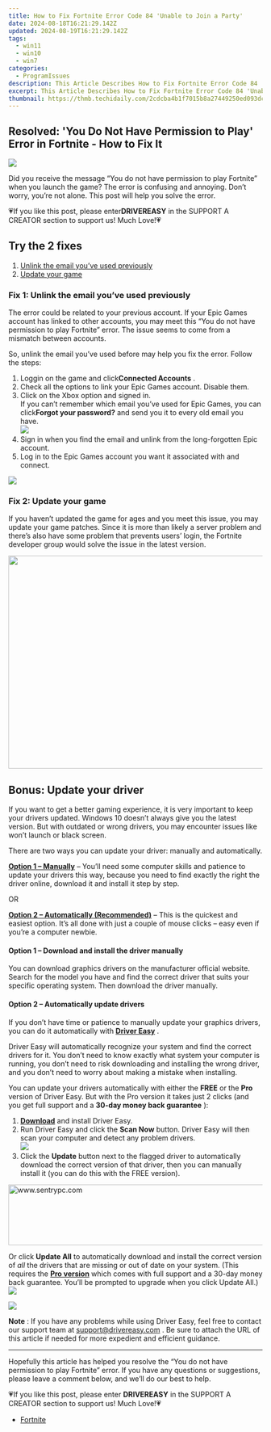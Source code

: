 ```yaml
---
title: How to Fix Fortnite Error Code 84 'Unable to Join a Party'
date: 2024-08-18T16:21:29.142Z
updated: 2024-08-19T16:21:29.142Z
tags:
  - win11
  - win10
  - win7
categories:
  - ProgramIssues
description: This Article Describes How to Fix Fortnite Error Code 84 'Unable to Join a Party'
excerpt: This Article Describes How to Fix Fortnite Error Code 84 'Unable to Join a Party'
thumbnail: https://thmb.techidaily.com/2cdcba4b1f7015b8a27449250ed093dcedd443fa9b99fd4da2116bc1b6fb0847.jpg
---
```


## Resolved: 'You Do Not Have Permission to Play' Error in Fortnite - How to Fix It

![](https://images.drivereasy.com/wp-content/uploads/2019/10/permission-1024x569.jpg)

 Did you receive the message “You do not have permission to play Fortnite” when you launch the game? The error is confusing and annoying. Don’t worry, you’re not alone. This post will help you solve the error.

 💗If you like this post, please enter**DRIVEREASY** in the SUPPORT A CREATOR section to support us! Much Love!💗

## Try the 2 fixes

1. [Unlink the email you’ve used previously](https://tools.techidaily.com/drivereasy/download/)
2. [Update your game](https://tools.techidaily.com/drivereasy/download/)

### Fix 1: Unlink the email you’ve used previously

 The error could be related to your previous account. If your Epic Games account has linked to other accounts, you may meet this “You do not have permission to play Fortnite” error. The issue seems to come from a mismatch between accounts.

 So, unlink the email you’ve used before may help you fix the error. Follow the steps:

1. Loggin on the game and click**Connected Accounts** .
2. Check all the options to link your Epic Games account. Disable them.
3. Click on the Xbox option and signed in.  
 If you can’t remember which email you’ve used for Epic Games, you can click**Forgot your password?** and send you it to every old email you have.  
![](https://images.drivereasy.com/wp-content/uploads/2019/10/forget-1.jpg)
4. Sign in when you find the email and unlink from the long-forgotten Epic account.
5. Log in to the Epic Games account you want it associated with and connect.

<!-- affiliate ads begin -->
<a href="https://secure.2checkout.com/order/checkout.php?PRODS=4940312&QTY=1&AFFILIATE=108875&CART=1"><img src="https://secure.avangate.com/images/merchant/333ac5d90817d69113471fbb6e531bee/sps-partnership-728x90eng.png" border="0"></a>
<!-- affiliate ads end -->
### Fix 2: Update your game

 If you haven’t updated the game for ages and you meet this issue, you may update your game patches. Since it is more than likely a server problem and there’s also have some problem that prevents users’ login, the Fortnite developer group would solve the issue in the latest version.

<!-- affiliate ads begin -->
<a href="https://parisrhonecom.sjv.io/c/5597632/1896607/21553" target="_top" id="1896607"><img src="//a.impactradius-go.com/display-ad/21553-1896607" border="0" alt="" width="750" height="422"/></a><img height="0" width="0" src="https://imp.pxf.io/i/5597632/1896607/21553" style="position:absolute;visibility:hidden;" border="0" />
<!-- affiliate ads end -->
## Bonus: Update your driver

 If you want to get a better gaming experience, it is very important to keep your drivers updated. Windows 10 doesn’t always give you the latest version. But with outdated or wrong drivers, you may encounter issues like won’t launch or black screen.

 There are two ways you can update your driver: manually and automatically.

**[Option 1 – Manually](https://tools.techidaily.com/drivereasy/download/)**  – You’ll need some computer skills and patience to update your drivers this way, because you need to find exactly the right the driver online, download it and install it step by step.

OR

**[Option 2 – Automatically (Recommended)](https://www.drivereasy.com/knowledge/fixed-you-do-not-have-permission-to-play-fortnite-error/#op2)**  – This is the quickest and easiest option. It’s all done with just a couple of mouse clicks – easy even if you’re a computer newbie.

#### **Option 1 –** **Download and install the driver manually**

 You can download graphics drivers on the manufacturer official website. Search for the model you have and find the correct driver that suits your specific operating system. Then download the driver manually.

#### **Option 2 – Automatically update drivers**

 If you don’t have time or patience to manually update your graphics drivers, you can do it automatically with **[Driver Easy](https://tools.techidaily.com/drivereasy/download/)**  .

 Driver Easy will automatically recognize your system and find the correct drivers for it. You don’t need to know exactly what system your computer is running, you don’t need to risk downloading and installing the wrong driver, and you don’t need to worry about making a mistake when installing.

 You can update your drivers automatically with either the **FREE** or the **Pro** version of Driver Easy. But with the Pro version it takes just 2 clicks (and you get full support and a **30-day money back guarantee** ):

1. **[Download](https://tools.techidaily.com/drivereasy/download/)**  and install Driver Easy.
2. Run Driver Easy and click the **Scan Now** button. Driver Easy will then scan your computer and detect any problem drivers.  
![](https://images.drivereasy.com/wp-content/uploads/2019/08/NVIDIA-18.jpg)
3. Click the **Update**  button next to the flagged driver to automatically download the correct version of that driver, then you can manually install it (you can do this with the FREE version).  
<!-- affiliate ads begin -->
<a href="https://sentrypc.7eer.net/c/5597632/398457/3022" target="_top" id="398457"><img src="//a.impactradius-go.com/display-ad/3022-398457" border="0" alt="www.sentrypc.com" width="980" height="120"/></a><img height="0" width="0" src="https://sentrypc.7eer.net/i/5597632/398457/3022" style="position:absolute;visibility:hidden;" border="0" />
<!-- affiliate ads end -->
 Or click **Update All** to automatically download and install the correct version of _all_ the drivers that are missing or out of date on your system. (This requires the **[Pro version](https://tools.techidaily.com/drivereasy/download/)**  which comes with full support and a 30-day money back guarantee. You’ll be prompted to upgrade when you click Update All.)  
![](https://images.drivereasy.com/wp-content/uploads/2019/08/NVIDIA-Geoforce.jpg)

<!-- affiliate ads begin -->
<a href="https://secure.2checkout.com/order/checkout.php?PRODS=3851691&QTY=1&AFFILIATE=108875&CART=1"><img src="http://www.aiseesoft.com/avangate/30p/banner.jpg" border="0"></a>
<!-- affiliate ads end -->
**Note** : If you have any problems while using Driver Easy, feel free to contact our support team at [support@drivereasy.com](https://tools.techidaily.com/drivereasy/download/) .
 Be sure to attach the URL of this article if needed for more expedient and efficient guidance.

---

 Hopefully this article has helped you resolve the “You do not have permission to play Fortnite” error. If you have any questions or suggestions, please leave a comment below, and we’ll do our best to help.

💗If you like this post, please enter **DRIVEREASY** in the SUPPORT A CREATOR section to support us! Much Love!💗

* [Fortnite](https://tools.techidaily.com/drivereasy/download/)

<ins class="adsbygoogle"
     style="display:block"
     data-ad-format="autorelaxed"
     data-ad-client="ca-pub-7571918770474297"
     data-ad-slot="1223367746"></ins>



<ins class="adsbygoogle"
     style="display:block"
     data-ad-client="ca-pub-7571918770474297"
     data-ad-slot="8358498916"
     data-ad-format="auto"
     data-full-width-responsive="true"></ins>


